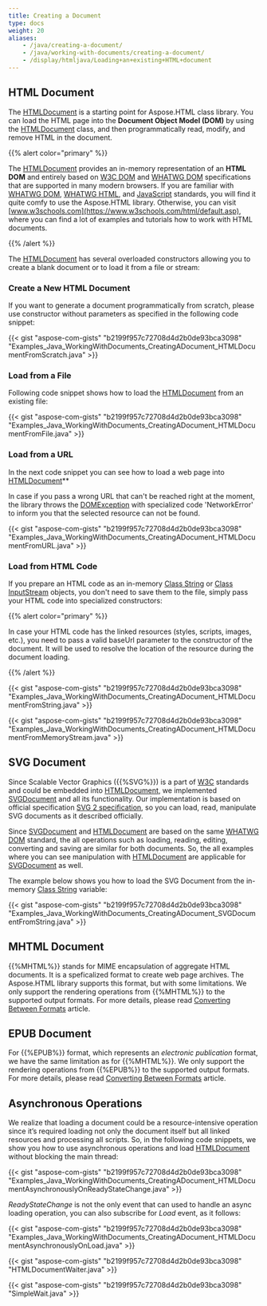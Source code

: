 ```yaml
---
title: Creating a Document
type: docs
weight: 20
aliases: 
    - /java/creating-a-document/
    - /java/working-with-documents/creating-a-document/
    - /display/htmljava/Loading+an+existing+HTML+document
---
```


## **HTML Document** ## 
The [HTMLDocument](https://reference.aspose.com/html/java/com.aspose.html/HTMLDocument) is a starting point for Aspose.HTML class library. You can load the HTML page into the **Document Object Model (DOM)** by using the [HTMLDocument](https://reference.aspose.com/html/java/com.aspose.html/HTMLDocument) class, and then programmatically read, modify, and remove HTML in the document.

{{% alert color="primary" %}} 

The [HTMLDocument](https://reference.aspose.com/html/java/com.aspose.html/HTMLDocument) provides an in-memory representation of an **HTML DOM** and entirely based on [W3C DOM](http://www.w3.org/DOM/) and [WHATWG DOM](https://dom.spec.whatwg.org/) specifications that are supported in many modern browsers. If you are familiar with [WHATWG DOM](https://dom.spec.whatwg.org/), [WHATWG HTML](https://html.spec.whatwg.org/multipage/), and [JavaScript](https://262.ecma-international.org/10.0/) standards, you will find it quite comfy to use the Aspose.HTML library. Otherwise, you can visit [www.w3schools.com](https://www.w3schools.com/html/default.asp), where you can find a lot of examples and tutorials how to work with HTML documents.

{{% /alert %}} 

The [HTMLDocument](https://reference.aspose.com/html/java/com.aspose.html/HTMLDocument) has several overloaded constructors allowing you to create a blank document or to load it from a file or stream:
### **Create a New HTML Document** ### 
If you want to generate a document programmatically from scratch, please use constructor without parameters as specified in the following code snippet:

{{< gist "aspose-com-gists" "b2199f957c72708d4d2b0de93bca3098" "Examples_Java_WorkingWithDocuments_CreatingADocument_HTMLDocumentFromScratch.java" >}}
### **Load from a File** ### 
Following code snippet shows how to load the [HTMLDocument](https://reference.aspose.com/html/java/com.aspose.html/HTMLDocument) from an existing file:

{{< gist "aspose-com-gists" "b2199f957c72708d4d2b0de93bca3098" "Examples_Java_WorkingWithDocuments_CreatingADocument_HTMLDocumentFromFile.java" >}}
### **Load from a URL** ### 
In the next code snippet you can see how to load a web page into [HTMLDocument](https://reference.aspose.com/html/java/com.aspose.html/HTMLDocument)** 

In case if you pass a wrong URL that can't be reached right at the moment, the library throws the [DOMException](https://reference.aspose.com/html/java/com.aspose.html.dom/DOMException) with specialized code 'NetworkError' to inform you that the selected resource can not be found.

{{< gist "aspose-com-gists" "b2199f957c72708d4d2b0de93bca3098" "Examples_Java_WorkingWithDocuments_CreatingADocument_HTMLDocumentFromURL.java" >}}
### **Load from HTML Code** ### 
If you prepare an HTML code as an in-memory [Class String](https://cr.openjdk.java.net/~iris/se/15/latestSpec/api/java.base/java/lang/String.html) or [Class InputStream](https://cr.openjdk.java.net/~iris/se/15/latestSpec/api/java.base/java/io/InputStream.html) objects, you don't need to save them to the file, simply pass your HTML code into specialized constructors:

{{% alert color="primary" %}} 

In case your HTML code has the linked resources (styles, scripts, images, etc.), you need to pass a valid baseUrl parameter to the constructor of the document. It will be used to resolve the location of the resource during the document loading.

{{% /alert %}} 

{{< gist "aspose-com-gists" "b2199f957c72708d4d2b0de93bca3098" "Examples_Java_WorkingWithDocuments_CreatingADocument_HTMLDocumentFromString.java" >}}

{{< gist "aspose-com-gists" "b2199f957c72708d4d2b0de93bca3098" "Examples_Java_WorkingWithDocuments_CreatingADocument_HTMLDocumentFromMemoryStream.java" >}}
## **SVG Document** ## 
Since Scalable Vector Graphics ({{%SVG%}}) is a part of [W3C](https://www.w3.org/) standards and could be embedded into [HTMLDocument](https://reference.aspose.com/html/java/com.aspose.html/HTMLDocument), we implemented [SVGDocument](https://reference.aspose.com/html/java/com.aspose.html.dom.svg/SVGDocument) and all its functionality. Our implementation is based on official specification [SVG 2 specification](https://www.w3.org/TR/SVG2/), so you can load, read, manipulate SVG documents as it described officially.

Since [SVGDocument](https://reference.aspose.com/html/java/com.aspose.html.dom.svg/SVGDocument) and [HTMLDocument](https://reference.aspose.com/html/java/com.aspose.html/HTMLDocument) are based on the same [WHATWG DOM](https://dom.spec.whatwg.org/) standard, the all operations such as loading, reading, editing, converting and saving are similar for both documents. So, the all examples where you can see manipulation with [HTMLDocument](https://reference.aspose.com/html/java/com.aspose.html/HTMLDocument) are applicable for [SVGDocument](https://reference.aspose.com/html/java/com.aspose.html.dom.svg/SVGDocument) as well.

The example below shows you how to load the SVG Document from the in-memory [Class String](https://cr.openjdk.java.net/~iris/se/15/latestSpec/api/java.base/java/lang/String.html) variable:

{{< gist "aspose-com-gists" "b2199f957c72708d4d2b0de93bca3098" "Examples_Java_WorkingWithDocuments_CreatingADocument_SVGDocumentFromString.java" >}}
## **MHTML Document** ## 
{{%MHTML%}} stands for MIME encapsulation of aggregate HTML documents. It is a speficalized format to create web page archives. The Aspose.HTML library supports this format, but with some limitations. We only support the rendering operations from {{%MHTML%}} to the supported output formats. For more details, please read [Converting Between Formats](/html/java/converting-between-formats/) article.
## **EPUB Document** ## 
For {{%EPUB%}} format, which represents an *electronic publication* format, we have the same limitation as for {{%MHTML%}}. We only support the rendering operations from {{%EPUB%}} to the supported output formats. For more details, please read [Converting Between Formats](/html/java/converting-between-formats/) article.
## **Asynchronous Operations** ## 
We realize that loading a document could be a resource-intensive operation since it’s required loading not only the document itself but all linked resources and processing all scripts. So, in the following code snippets, we show you how to use asynchronous operations and load [HTMLDocument](https://reference.aspose.com/html/java/com.aspose.html/HTMLDocument) without blocking the main thread:

{{< gist "aspose-com-gists" "b2199f957c72708d4d2b0de93bca3098" "Examples_Java_WorkingWithDocuments_CreatingADocument_HTMLDocumentAsynchronouslyOnReadyStateChange.java" >}}

*ReadyStateChange* is not the only event that can used to handle an async loading operation, you can also subscribe for *Load* event, as it follows:

{{< gist "aspose-com-gists" "b2199f957c72708d4d2b0de93bca3098" "Examples_Java_WorkingWithDocuments_CreatingADocument_HTMLDocumentAsynchronouslyOnLoad.java" >}}

{{< gist "aspose-com-gists" "b2199f957c72708d4d2b0de93bca3098" "HTMLDocumentWaiter.java" >}}

{{< gist "aspose-com-gists" "b2199f957c72708d4d2b0de93bca3098" "SimpleWait.java" >}}
